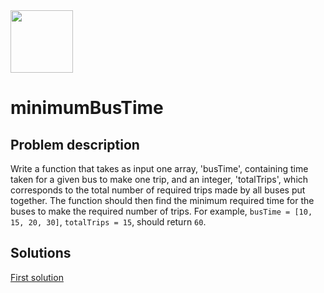 <img src="https://cdn.iconscout.com/icon/free/png-256/leetcode-3521542-2944960.png?f=webp&w=256" width="100" />

# minimumBusTime

## Problem description

Write a function that takes as input one array, 'busTime', containing time taken for a given bus to make one trip, and an integer, 'totalTrips', which corresponds to the total number of required trips made by all buses put together. The function should then find the minimum required time for the buses to make the required number of trips. For example, `busTime = [10, 15, 20, 30]`, `totalTrips = 15`, should return `60`.

## Solutions

[First solution](https://github.com/oStglnd/coding-probs/tree/main/minimumBusTime/minimumBusTime.py)